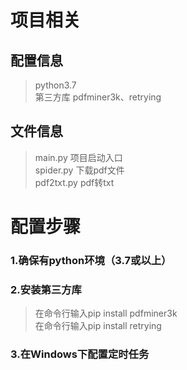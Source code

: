# 项目相关  
## 配置信息  
>python3.7  
>第三方库 pdfminer3k、retrying  

## 文件信息  
>main.py 项目启动入口  
>spider.py 下载pdf文件  
>pdf2txt.py pdf转txt  

# 配置步骤  

### 1.确保有python环境（3.7或以上）  
### 2.安装第三方库  
>在命令行输入pip install pdfminer3k  
>在命令行输入pip install retrying
### 3.在Windows下配置定时任务  

